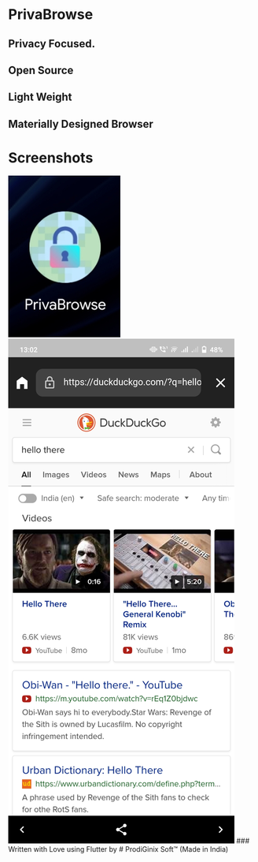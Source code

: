 # PrivaBrowse
## Privacy Focused.
## Open Source
## Light Weight
## Materially Designed Browser
# Screenshots
<img src="https://raw.githubusercontent.com/gautam7-github/PrivaBrowse/main/Screenshot_20210620_130213.jpg">
<img src="https://raw.githubusercontent.com/gautam7-github/PrivaBrowse/main/Screenshot_20210620_130241.jpg">
### Written with Love using Flutter by 
# ProdiGinix Soft™ (Made in India)
